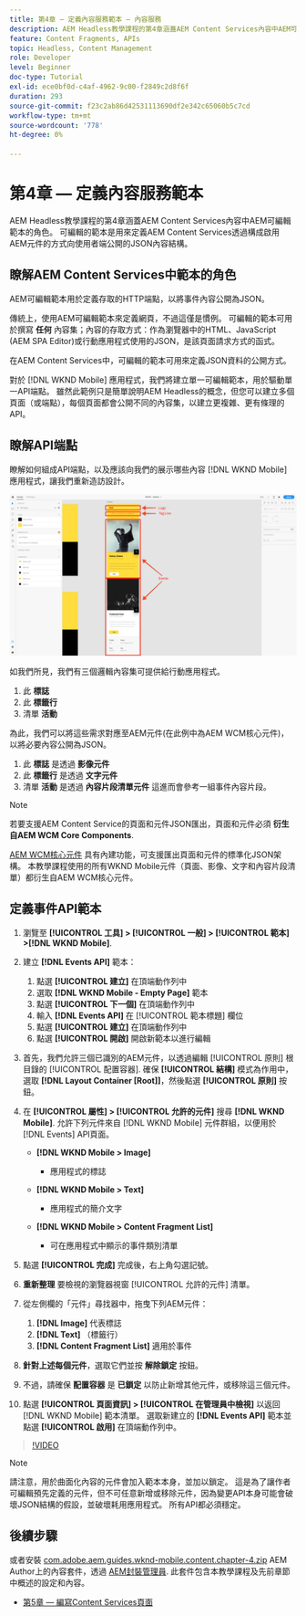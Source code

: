```yaml
---
title: 第4章 — 定義內容服務範本 — 內容服務
description: AEM Headless教學課程的第4章涵蓋AEM Content Services內容中AEM可編輯範本的角色。 可編輯的範本是用來定義AEM Content Services最終公開的JSON內容結構。
feature: Content Fragments, APIs
topic: Headless, Content Management
role: Developer
level: Beginner
doc-type: Tutorial
exl-id: ece0bf0d-c4af-4962-9c00-f2849c2d8f6f
duration: 293
source-git-commit: f23c2ab86d42531113690df2e342c65060b5c7cd
workflow-type: tm+mt
source-wordcount: '778'
ht-degree: 0%

---
```


# 第4章 — 定義內容服務範本

AEM Headless教學課程的第4章涵蓋AEM Content Services內容中AEM可編輯範本的角色。 可編輯的範本是用來定義AEM Content Services透過構成啟用AEM元件的方式向使用者端公開的JSON內容結構。

## 瞭解AEM Content Services中範本的角色

AEM可編輯範本用於定義存取的HTTP端點，以將事件內容公開為JSON。

傳統上，使用AEM可編輯範本來定義網頁，不過這僅是慣例。 可編輯的範本可用於撰寫 **任何** 內容集；內容的存取方式：作為瀏覽器中的HTML、JavaScript (AEM SPA Editor)或行動應用程式使用的JSON，是該頁面請求方式的函式。

在AEM Content Services中，可編輯的範本可用來定義JSON資料的公開方式。

對於 [!DNL WKND Mobile] 應用程式，我們將建立單一可編輯範本，用於驅動單一API端點。 雖然此範例只是簡單說明AEM Headless的概念，但您可以建立多個頁面（或端點），每個頁面都會公開不同的內容集，以建立更複雜、更有條理的API。

## 瞭解API端點

瞭解如何組成API端點，以及應該向我們的展示哪些內容 [!DNL WKND Mobile] 應用程式，讓我們重新造訪設計。

![事件API頁面分解](./assets/chapter-4/design-to-component-mapping.png)

如我們所見，我們有三個邏輯內容集可提供給行動應用程式。

1. 此 **標誌**
2. 此 **標籤行**
3. 清單 **活動**

為此，我們可以將這些需求對應至AEM元件(在此例中為AEM WCM核心元件)，以將必要內容公開為JSON。

1. 此 **標誌** 是透過 **影像元件**
2. 此 **標籤行** 是透過 **文字元件**
3. 清單 **活動** 是透過 **內容片段清單元件** 這進而會參考一組事件內容片段。

>[!NOTE]
>
>若要支援AEM Content Service的頁面和元件JSON匯出，頁面和元件必須 **衍生自AEM WCM Core Components**.
>
>[AEM WCM核心元件](https://github.com/Adobe-Marketing-Cloud/aem-core-wcm-components) 具有內建功能，可支援匯出頁面和元件的標準化JSON架構。 本教學課程使用的所有WKND Mobile元件（頁面、影像、文字和內容片段清單）都衍生自AEM WCM核心元件。

## 定義事件API範本

1. 瀏覽至 **[!UICONTROL 工具] > [!UICONTROL 一般] > [!UICONTROL 範本] >[!DNL WKND Mobile]**.

1. 建立 **[!DNL Events API]** 範本：

   1. 點選 **[!UICONTROL 建立]** 在頂端動作列中
   1. 選取 **[!DNL WKND Mobile - Empty Page]** 範本
   1. 點選 **[!UICONTROL 下一個]** 在頂端動作列中
   1. 輸入 **[!DNL Events API]** 在 [!UICONTROL 範本標題] 欄位
   1. 點選 **[!UICONTROL 建立]** 在頂端動作列中
   1. 點選 **[!UICONTROL 開啟]** 開啟新範本以進行編輯

1. 首先，我們允許三個已識別的AEM元件，以透過編輯 [!UICONTROL 原則] 根目錄的 [!UICONTROL 配置容器]. 確保 **[!UICONTROL 結構]** 模式為作用中，選取 **[!DNL Layout Container \[Root\]]**，然後點選 **[!UICONTROL 原則]** 按鈕。
1. 在 **[!UICONTROL 屬性] > [!UICONTROL 允許的元件]** 搜尋 **[!DNL WKND Mobile]**. 允許下列元件來自 [!DNL WKND Mobile] 元件群組，以便用於 [!DNL Events] API頁面。

   * **[!DNL WKND Mobile > Image]**

      * 應用程式的標誌

   * **[!DNL WKND Mobile > Text]**

      * 應用程式的簡介文字

   * **[!DNL WKND Mobile > Content Fragment List]**

      * 可在應用程式中顯示的事件類別清單

1. 點選 **[!UICONTROL 完成]** 完成後，右上角勾選記號。
1. **重新整理** 要檢視的瀏覽器視窗 [!UICONTROL 允許的元件] 清單。
1. 從左側欄的「元件」尋找器中，拖曳下列AEM元件：
   1. **[!DNL Image]** 代表標誌
   2. **[!DNL Text]** （標籤行）
   3. **[!DNL Content Fragment List]** 適用於事件
1. **針對上述每個元件**，選取它們並按 **解除鎖定** 按鈕。
1. 不過，請確保 **配置容器** 是 **已鎖定** 以防止新增其他元件，或移除這三個元件。
1. 點選 **[!UICONTROL 頁面資訊] > [!UICONTROL 在管理員中檢視]** 以返回 [!DNL WKND Mobile] 範本清單。 選取新建立的 **[!DNL Events API]** 範本並點選 **[!UICONTROL 啟用]** 在頂端動作列中。

>[!VIDEO](https://video.tv.adobe.com/v/28342?quality=12&learn=on)

>[!NOTE]
>
> 請注意，用於曲面化內容的元件會加入範本本身，並加以鎖定。 這是為了讓作者可編輯預先定義的元件，但不可任意新增或移除元件，因為變更API本身可能會破壞JSON結構的假設，並破壞耗用應用程式。 所有API都必須穩定。

## 後續步驟

或者安裝 [com.adobe.aem.guides.wknd-mobile.content.chapter-4.zip](https://github.com/adobe/aem-guides-wknd-mobile/releases/latest) AEM Author上的內容套件，透過 [AEM封裝管理員](http://localhost:4502/crx/packmgr/index.jsp). 此套件包含本教學課程及先前章節中概述的設定和內容。

* [第5章 — 編寫Content Services頁面](./chapter-5.md)
